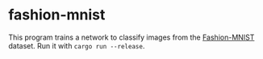 # fashion-mnist

This program trains a network to classify images from the [Fashion-MNIST](https://github.com/zalandoresearch/fashion-mnist) dataset. Run it with `cargo run --release`.
